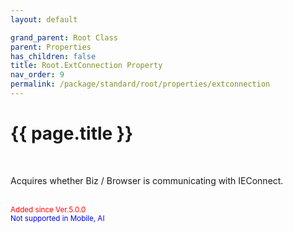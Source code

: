 ```yaml
---
layout: default

grand_parent: Root Class
parent: Properties
has_children: false
title: Root.ExtConnection Property
nav_order: 9
permalink: /package/standard/root/properties/extconnection
---
```

# {{ page.title }}
<br>

Acquires whether Biz / Browser is communicating with IEConnect.

<br><small><span style="color:red">Added since Ver.5.0.0</span></small>
<br><small><span style="color:blue">Not supported in Mobile, AI</span></small>